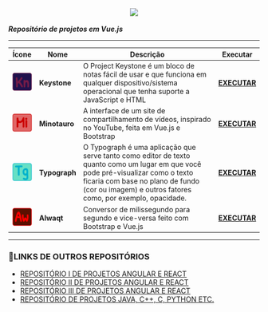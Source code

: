 <center>
    <img src="https://www.ideematic.com/wp-content/uploads/2018/05/logo-Vue-JS.png" width="150px"/>
</center>

***Repositório de projetos em Vue.js***
<hr/>

| Ícone | Nome | Descrição | Executar |
|--- |--- |--- |--- |
| <img src="https://raw.githubusercontent.com/Redwars22/Projetos-Vuejs/main/resx/keystone.png" width="70px"/> | **Keystone**| O Project Keystone é um bloco de notas fácil de usar e que funciona em qualquer dispositivo/sistema operacional que tenha suporte a JavaScript e HTML | **[EXECUTAR](https://keystone-a4baa.firebaseapp.com/?101608)** |
| <img src="https://raw.githubusercontent.com/Redwars22/Projetos-Vuejs/main/resx/minotauro.png" width="70px"/> | **Minotauro**| A interface de um site de compartilhamento de vídeos, inspirado no YouTube, feita em Vue.js e Bootstrap | **[EXECUTAR](https://project-mammoth.firebaseapp.com/?43591)** |
| <img src="https://raw.githubusercontent.com/Redwars22/Projetos-Vuejs/main/resx/typograph.png" width="70px"/> | **Typograph**| O Typograph é uma aplicação que serve tanto como editor de texto quanto como um lugar em que você pode pré-visualizar como o texto ficaria com base no plano de fundo (cor ou imagem) e outros fatores como, por exemplo, opacidade. | **[EXECUTAR](https://project-typograph.firebaseapp.com/?108005)** |
| <img src="https://raw.githubusercontent.com/Redwars22/Projetos-Vuejs/main/resx/alwaqt.png" width="70px"/> | **Alwaqt**| Conversor de milissegundo para segundo e vice-versa feito com Bootstrap e Vue.js | **[EXECUTAR](https://project-alwaqt.firebaseapp.com/?82418)** |
<hr/>

### 🔗LINKS DE OUTROS REPOSITÓRIOS
- [REPOSITÓRIO I DE PROJETOS ANGULAR E REACT](https://github.com/Redwars22/Portfolio)
- [REPOSITÓRIO II DE PROJETOS ANGULAR E REACT](https://github.com/Redwars22/Projetos-Web-2)
- [REPOSITÓRIO III DE PROJETOS ANGULAR E REACT](https://github.com/Redwars22/Projetos-Web-3)
- [REPOSITÓRIO DE PROJETOS JAVA, C++, C, PYTHON ETC.](https://github.com/Redwars22/Projetos-C-Java-Cpp-Python)
